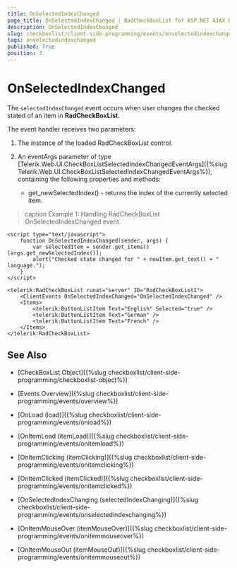 ```yaml
---
title: OnSelectedIndexChanged
page_title: OnSelectedIndexChanged | RadCheckBoxList for ASP.NET AJAX Documentation
description: OnSelectedIndexChanged
slug: checkboxlist/client-side-programming/events/onselectedindexchanged
tags: onselectedindexchanged
published: True
position: 7
---
```


# OnSelectedIndexChanged

The `selectedIndexChanged` event occurs when user changes the checked stated of an item in **RadCheckBoxList**.

The event handler receives two parameters:

1. The instance of the loaded RadCheckBoxList control.

1. An eventArgs parameter of type [Telerik.Web.UI.CheckBoxListSelectedIndexChangedEventArgs]({%slug Telerik.Web.UI.CheckBoxListSelectedIndexChangedEventArgs%}), containing the following properties and methods:
	* get_newSelectedIndex() - returns the index of the currently selected item.

>caption Example 1: Handling RadCheckBoxList OnSelectedIndexChanged event.

````ASP.NET
<script type="text/javascript">
	function OnSelectedIndexChanged(sender, args) {
		var selectedItem = sender.get_items()[args.get_newSelectedIndex()];
		alert("Checked state changed for " + newItem.get_text() + " language.");
	}
</script>

<telerik:RadCheckBoxList runat="server" ID="RadCheckBoxList1">
	<ClientEvents OnSelectedIndexChanged="OnSelectedIndexChanged" />
	<Items>
		<telerik:ButtonListItem Text="English" Selected="true" />
		<telerik:ButtonListItem Text="German" />
		<telerik:ButtonListItem Text="French" />
	</Items>
</telerik:RadCheckBoxList>
````


## See Also

 * [CheckBoxList Object]({%slug checkboxlist/client-side-programming/checkboxlist-object%})
 
* [Events Overview]({%slug checkboxlist/client-side-programming/events/overview%})

* [OnLoad (load)]({%slug checkboxlist/client-side-programming/events/onload%})

* [OnItemLoad (itemLoad)]({%slug checkboxlist/client-side-programming/events/onitemload%})

* [OnItemClicking (itemClicking)]({%slug checkboxlist/client-side-programming/events/onitemclicking%})

* [OnItemClicked (itemClicked)]({%slug checkboxlist/client-side-programming/events/onitemclicked%})

* [OnSelectedIndexChanging (selectedIndexChanging)]({%slug checkboxlist/client-side-programming/events/onselectedindexchanging%})

* [OnItemMouseOver (itemMouseOver)]({%slug checkboxlist/client-side-programming/events/onitemmouseover%})

* [OnItemMouseOut (itemMouseOut)]({%slug checkboxlist/client-side-programming/events/onitemmouseout%})
